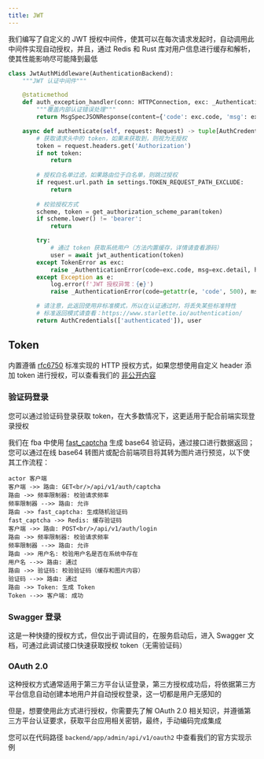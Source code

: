 ```yaml
---
title: JWT
---
```


我们编写了自定义的 JWT 授权中间件，使其可以在每次请求发起时，自动调用此中间件实现自动授权，并且，通过 Redis 和 Rust
库对用户信息进行缓存和解析，使其性能影响尽可能降到最低

```python :collapsed-lines=10
class JwtAuthMiddleware(AuthenticationBackend):
    """JWT 认证中间件"""

    @staticmethod
    def auth_exception_handler(conn: HTTPConnection, exc: _AuthenticationError) -> Response:
        """覆盖内部认证错误处理"""
        return MsgSpecJSONResponse(content={'code': exc.code, 'msg': exc.msg, 'data': None}, status_code=exc.code)

    async def authenticate(self, request: Request) -> tuple[AuthCredentials, CurrentUserIns] | None:
        # 获取请求头中的 token，如果未获取到，则视为无授权
        token = request.headers.get('Authorization')
        if not token:
            return
        
        # 授权白名单过滤，如果路由位于白名单，则跳过授权
        if request.url.path in settings.TOKEN_REQUEST_PATH_EXCLUDE:
            return
        
        # 校验授权方式
        scheme, token = get_authorization_scheme_param(token)
        if scheme.lower() != 'bearer':
            return

        try:
            # 通过 token 获取系统用户（方法内置缓存，详情请查看源码）
            user = await jwt_authentication(token)
        except TokenError as exc:
            raise _AuthenticationError(code=exc.code, msg=exc.detail, headers=exc.headers)
        except Exception as e:
            log.error(f'JWT 授权异常：{e}')
            raise _AuthenticationError(code=getattr(e, 'code', 500), msg=getattr(e, 'msg', 'Internal Server Error'))

        # 请注意，此返回使用非标准模式，所以在认证通过时，将丢失某些标准特性
        # 标准返回模式请查看：https://www.starlette.io/authentication/
        return AuthCredentials(['authenticated']), user
```

## Token

内置遵循 [rfc6750](https://datatracker.ietf.org/doc/html/rfc6750) 标准实现的 HTTP 授权方式，如果您想使用自定义 header
添加 token 进行授权，可以查看我们的 [非公开内容](../../planet.md#fastapi)

### 验证码登录

您可以通过验证码登录获取 token，在大多数情况下，这更适用于配合前端实现登录授权

我们在 fba 中使用 [fast_captcha](https://github.com/wu-clan/fast-captcha) 生成 base64 验证码，通过接口进行数据返回；您可以通过在线
base64 转图片或配合前端项目将其转为图片进行预览，以下使其工作流程：

```sequence 验证码登录逻辑
actor 客户端
客户端 ->> 路由: GET<br/>/api/v1/auth/captcha
路由 ->> 频率限制器: 校验请求频率
频率限制器 -->> 路由: 允许
路由 ->> fast_captcha: 生成随机验证码
fast_captcha ->> Redis: 缓存验证码
客户端 ->> 路由: POST<br/>/api/v1/auth/login
路由 ->> 频率限制器: 校验请求频率
频率限制器 -->> 路由: 允许
路由 ->> 用户名: 校验用户名是否在系统中存在
用户名 -->> 路由: 通过
路由 ->> 验证码: 校验验证码（缓存和图片内容）
验证码 -->> 路由: 通过
路由 ->> Token: 生成 Token
Token -->> 客户端: 成功
```

### Swagger 登录

这是一种快捷的授权方式，但仅出于调试目的，在服务启动后，进入 Swagger 文档，可通过此调试接口快速获取授权 token（无需验证码）

### OAuth 2.0

这种授权方式通常适用于第三方平台认证登录，第三方授权成功后，将依据第三方平台信息自动创建本地用户并自动授权登录，这一切都是用户无感知的

但是，想要使用此方式进行授权，你需要先了解 OAuth 2.0 相关知识，并遵循第三方平台认证要求，获取平台应用相关密钥，最终，手动编码完成集成

您可以在代码路径 `backend/app/admin/api/v1/oauth2` 中查看我们的官方实现示例
